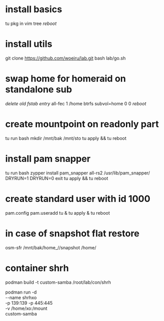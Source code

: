 # install basics
tu pkg in vim tree
*reboot*
# install utils
git clone https://github.com/woeiru/lab.git
bash lab/go.sh
# swap home for homeraid on standalone sub
*delete old fstab entry*
all-fec 1 /home btrfs subvol=home 0 0
*reboot*
# create mountpoint on readonly part
tu run bash
    mkdir /mnt/bak /mnt/sto
tu apply && tu reboot
# install pam snapper
tu run bash
    zypper install pam_snapper
    all-rs2 /usr/lib/pam_snapper/ DRYRUN=1 DRYRUN=0
    exit
tu apply && tu reboot
# create standard user with id 1000
pam.config
pam.useradd <username> <usergroup>
tu & tu apply & tu reboot
# in case of snapshot flat restore
osm-sfr /mnt/bak/home_<username>/<sNr>/snapshot /home/<username>
# container shrh
podman build -t custom-samba /root/lab/con/shrh

podman run -d \
    --name shrhxo \
    -p 139:139 -p 445:445 \
    -v /home/xo:/mount \
    custom-samba
